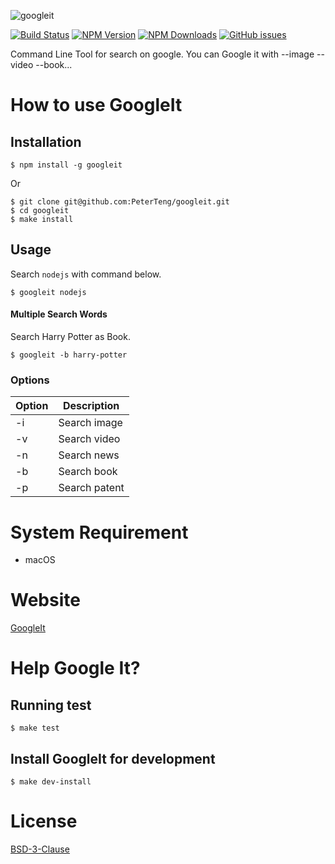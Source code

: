 ![googleit](https://cloud.githubusercontent.com/assets/9393495/20455335/caa4c2c2-ae9c-11e6-888a-e8f5830e07ef.png)

[![Build Status](https://api.travis-ci.org/PeterTeng/googleit.svg?branch=master)](https://travis-ci.org/PeterTeng/googleit
)
[![NPM Version](http://img.shields.io/npm/v/googleit.svg?style=flat)](https://www.npmjs.com/package/googleit)
[![NPM Downloads](https://img.shields.io/npm/dm/googleit.svg?style=flat)](https://www.npmjs.com/package/googleit)
[![GitHub issues](https://img.shields.io/github/issues-raw/PeterTeng/googleit.svg)](https://github.com/PeterTeng/googleit/issues)

Command Line Tool for search on google.
You can Google it with --image --video --book...

# How to use GoogleIt

## Installation

```shell
$ npm install -g googleit
```
Or

```shell
$ git clone git@github.com:PeterTeng/googleit.git
$ cd googleit
$ make install
```

## Usage

Search `nodejs` with command below.

```shell
$ googleit nodejs
```

#### Multiple Search Words

Search Harry Potter as Book.

```shell
$ googleit -b harry-potter
```

### Options

|Option|Description|
|---|---|
|-i|Search image|
|-v|Search video|
|-n|Search news|
|-b|Search book|
|-p|Search patent|

# System Requirement

- macOS

# Website

[GoogleIt](https://peterteng.github.io/googleit/)

# Help Google It?

## Running test

```shell
$ make test
```

## Install GoogleIt for development

```shell
$ make dev-install
```

# License

[BSD-3-Clause](https://github.com/PeterTeng/googleit/blob/master/LICENSE)
